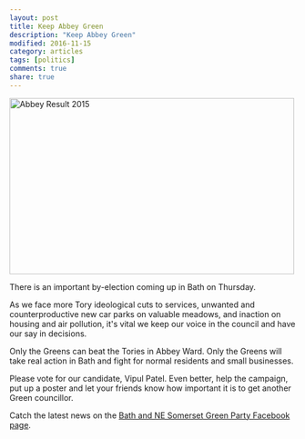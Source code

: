 ```yaml
---
layout: post
title: Keep Abbey Green
description: "Keep Abbey Green"
modified: 2016-11-15
category: articles
tags: [politics]
comments: true
share: true
---
```


<img src="https://c5.staticflickr.com/6/5515/30526597132_ba4665b4c2.jpg" width="500" height="310" alt="Abbey Result 2015">

There is an important by-election coming up in Bath on Thursday.

As we face more Tory ideological cuts to services, unwanted and counterproductive new car parks on valuable meadows, and inaction on housing and air pollution, it's vital we keep our voice in the council and have our say in decisions.

Only the Greens can beat the Tories in Abbey Ward. Only the Greens will take real action in Bath and fight for normal residents and small businesses.

Please vote for our candidate, Vipul Patel. Even better, help the campaign, put up a poster and let your friends know how important it is to get another Green councillor.

Catch the latest news on the <a href="https://www.facebook.com/BathGreens/">
Bath and NE Somerset Green Party Facebook page</a>.


